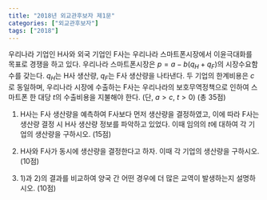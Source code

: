 ```yaml
---
title: "2018년 외교관후보자 제1문"
categories: ["외교관후보자"]
tags: ["2018"]
---
```


우리나라 기업인 H사와 외국 기업인 F사는 우리나라 스마트폰시장에서 이윤극대화를 목표로 경쟁을 하고 있다. 우리나라 스마트폰시장은 $p = a - b(q_H + q_F)$의 시장수요함수를 갖는다. $q_H$는 H사 생산량, $q_F$는 F사 생산량을 나타낸다. 두 기업의 한계비용은 $c$로 동일하며, 우리나라 시장에 수출하는 F사는 우리나라의 보호무역정책으로 인하여 스마트폰 한 대당 $t$의 수출비용을 지불해야 한다. (단, $a > c$, $t > 0$) (총 35점)

1) H사는 F사 생산량을 예측하여 F사보다 먼저 생산량을 결정하였고, 이에 따라 F사는 생산량 결정 시 H사 생산량 정보를 파악하고 있었다. 이때 임의의 $t$에 대하여 각 기업의 생산량을 구하시오. (15점)

2) H사와 F사가 동시에 생산량을 결정한다고 하자. 이때 각 기업의 생산량을 구하시오. (10점)

3) 1)과 2)의 결과를 비교하여 양국 간 어떤 경우에 더 많은 교역이 발생하는지 설명하시오. (10점)

